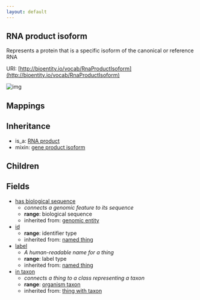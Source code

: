 ```yaml
---
layout: default
---
```


## RNA product isoform


Represents a protein that is a specific isoform of the canonical or reference RNA

URI: [http://bioentity.io/vocab/RnaProductIsoform](http://bioentity.io/vocab/RnaProductIsoform)


![img](http://yuml.me/diagram/nofunky/class/%5BRNA%20product%5D%5E-%5BRNA%20product%20isoform%5D%2C%20%5BRNA%20product%20isoform%5D-in%20taxon%20%3E%5Borganism%20taxon%5D%2C%20%5Bontology%20class%5D%5E-%5Borganism%20taxon%5D)
## Mappings


## Inheritance

 *  is_a: [RNA product](RnaProduct.html)
 *  mixin: [gene product isoform](GeneProductIsoform.html)

## Children



## Fields

 * [has biological sequence](has_biological_sequence.html)
    * _connects a genomic feature to its sequence_
    * __range__: biological sequence
    * inherited from: [genomic entity](GenomicEntity.html)
 * [id](id.html)
    * __range__: identifier type
    * inherited from: [named thing](NamedThing.html)
 * [label](label.html)
    * _A human-readable name for a thing_
    * __range__: label type
    * inherited from: [named thing](NamedThing.html)
 * [in taxon](in_taxon.html)
    * _connects a thing to a class representing a taxon_
    * __range__: [organism taxon](OrganismTaxon.html)
    * inherited from: [thing with taxon](ThingWithTaxon.html)
